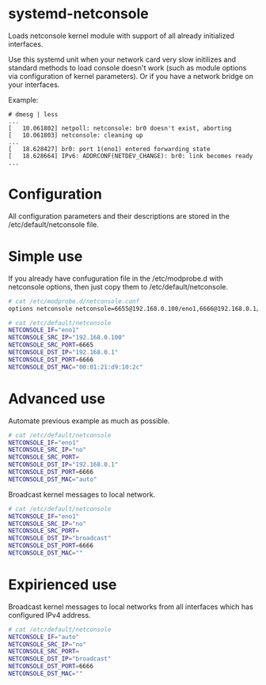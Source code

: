 # systemd-netconsole
Loads netconsole kernel module with support of all already initialized interfaces.

Use this systemd unit when your network card very slow initilizes and standard
methods to load console doesn't work (such as module options via configuration
of kernel parameters). Or if you have a network bridge on your interfaces.

Example:
```
# dmesg | less
...
[   10.061802] netpoll: netconsole: br0 doesn't exist, aborting
[   10.061803] netconsole: cleaning up
...
[   18.628427] br0: port 1(eno1) entered forwarding state
[   18.628664] IPv6: ADDRCONF(NETDEV_CHANGE): br0: link becomes ready
...
```

# Configuration
All configuration parameters and their descriptions are stored in the
/etc/default/netconsole file.

# Simple use

If you already have confuguration file in the /etc/modprobe.d with netconsole
options, then just copy them to /etc/default/netconsole.
```bash
# cat /etc/modprobe.d/netconsole.conf
options netconsole netconsole=6655@192.168.0.100/eno1,6666@192.168.0.1/00:01:21:d9:10:2c

# cat /etc/default/netconsole
NETCONSOLE_IF="eno1"
NETCONSOLE_SRC_IP="192.168.0.100"
NETCONSOLE_SRC_PORT=6665
NETCONSOLE_DST_IP="192.168.0.1"
NETCONSOLE_DST_PORT=6666
NETCONSOLE_DST_MAC="00:01:21:d9:10:2c"
```

# Advanced use

Automate previous example as much as possible.
```bash
# cat /etc/default/netconsole
NETCONSOLE_IF="eno1"
NETCONSOLE_SRC_IP="no"
NETCONSOLE_SRC_PORT=
NETCONSOLE_DST_IP="192.168.0.1"
NETCONSOLE_DST_PORT=6666
NETCONSOLE_DST_MAC="auto"
```

Broadcast kernel messages to local network.
```bash
# cat /etc/default/netconsole
NETCONSOLE_IF="eno1"
NETCONSOLE_SRC_IP="no"
NETCONSOLE_SRC_PORT=
NETCONSOLE_DST_IP="broadcast"
NETCONSOLE_DST_PORT=6666
NETCONSOLE_DST_MAC=""
```

# Expirienced use

Broadcast kernel messages to local networks from all interfaces
which has configured IPv4 address.
```bash
# cat /etc/default/netconsole
NETCONSOLE_IF="auto"
NETCONSOLE_SRC_IP="no"
NETCONSOLE_SRC_PORT=
NETCONSOLE_DST_IP="broadcast"
NETCONSOLE_DST_PORT=6666
NETCONSOLE_DST_MAC=""
```
